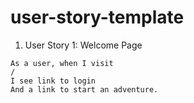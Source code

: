 # user-story-template

   
1. User Story 1: Welcome Page
```
As a user, when I visit 
/ 
I see link to login 
And a link to start an adventure. 
```
